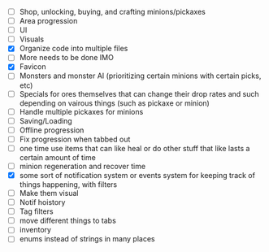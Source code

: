 - [ ] Shop, unlocking, buying, and crafting minions/pickaxes
- [ ] Area progression
- [ ] UI
- [ ] Visuals
- [X] Organize code into multiple files
 - [ ] More needs to be done IMO
- [X] Favicon
- [ ] Monsters and monster AI (prioritizing certain minions with certain picks, etc)
- [ ] Specials for ores themselves that can change their drop rates and such depending on vairous things (such as pickaxe or minion)
- [ ] Handle multiple pickaxes for minions
- [ ] Saving/Loading
- [ ] Offline progression
- [ ] Fix progression when tabbed out
- [ ] one time use items that can like heal or do other stuff that like lasts a certain amount of time
- [ ] minion regeneration and recover time
- [X] some sort of notification system or events system for keeping track of things happening, with filters
 - [ ] Make them visual
 - [ ] Notif hoistory
 - [ ] Tag filters
- [ ] move different things to tabs
- [ ] inventory
- [ ] enums instead of strings in many places